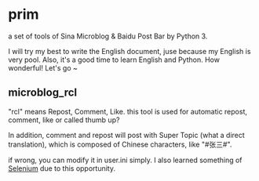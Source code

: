 prim
====

a set of tools of Sina Microblog & Baidu Post Bar by Python 3.


I will try my best to write the English document, juse because my English is very pool. Also, it's a good time to learn English and  Python. How wonderful! Let's go ~


## microblog_rcl

"rcl" means Repost, Comment, Like. this tool is used for automatic repost, comment, like or called thumb up?

In addition, comment and repost will post with Super Topic (what a direct translation), which is composed of Chinese characters, like "#张三#". 

if wrong, you can modify it in user.ini simply. I also learned something of [Selenium](https://seleniumhq.github.io/selenium/docs/api/py/index.html) due to this opportunity.
